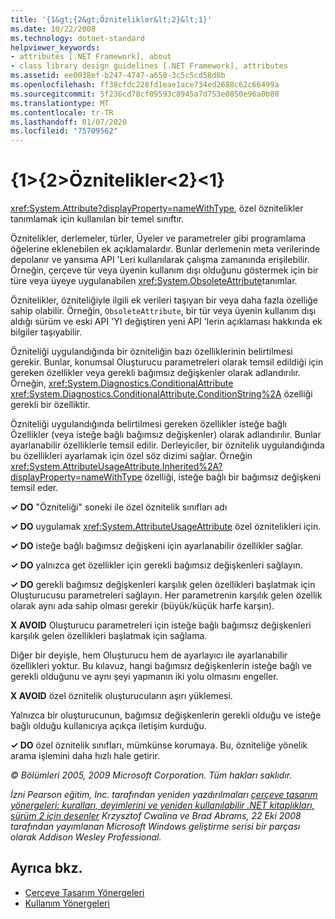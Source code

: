 ```yaml
---
title: '{1&gt;{2&gt;Öznitelikler&lt;2}&lt;1}'
ms.date: 10/22/2008
ms.technology: dotnet-standard
helpviewer_keywords:
- attributes [.NET Framework], about
- class library design guidelines [.NET Framework], attributes
ms.assetid: ee0038ef-b247-4747-a650-3c5c5cd58d8b
ms.openlocfilehash: ff38cfdc228fd1eae1ace734ed2688c62c66499a
ms.sourcegitcommit: 5f236cd78cf09593c8945a7d753e0850e96a0b80
ms.translationtype: MT
ms.contentlocale: tr-TR
ms.lasthandoff: 01/07/2020
ms.locfileid: "75709562"
---
```

# <a name="attributes"></a>{1&gt;{2&gt;Öznitelikler&lt;2}&lt;1}
<xref:System.Attribute?displayProperty=nameWithType>, özel öznitelikler tanımlamak için kullanılan bir temel sınıftır.  
  
 Öznitelikler, derlemeler, türler, Üyeler ve parametreler gibi programlama öğelerine eklenebilen ek açıklamalardır. Bunlar derlemenin meta verilerinde depolanır ve yansıma API 'Leri kullanılarak çalışma zamanında erişilebilir. Örneğin, çerçeve tür veya üyenin kullanım dışı olduğunu göstermek için bir türe veya üyeye uygulanabilen <xref:System.ObsoleteAttribute>tanımlar.  
  
 Öznitelikler, özniteliğiyle ilgili ek verileri taşıyan bir veya daha fazla özelliğe sahip olabilir. Örneğin, `ObsoleteAttribute`, bir tür veya üyenin kullanım dışı aldığı sürüm ve eski API 'YI değiştiren yeni API 'lerin açıklaması hakkında ek bilgiler taşıyabilir.  
  
 Özniteliği uygulandığında bir özniteliğin bazı özelliklerinin belirtilmesi gerekir. Bunlar, konumsal Oluşturucu parametreleri olarak temsil edildiği için gereken özellikler veya gerekli bağımsız değişkenler olarak adlandırılır. Örneğin, <xref:System.Diagnostics.ConditionalAttribute> <xref:System.Diagnostics.ConditionalAttribute.ConditionString%2A> özelliği gerekli bir özelliktir.  
  
 Özniteliği uygulandığında belirtilmesi gereken özellikler isteğe bağlı Özellikler (veya isteğe bağlı bağımsız değişkenler) olarak adlandırılır. Bunlar ayarlanabilir özelliklerle temsil edilir. Derleyiciler, bir öznitelik uygulandığında bu özellikleri ayarlamak için özel söz dizimi sağlar. Örneğin <xref:System.AttributeUsageAttribute.Inherited%2A?displayProperty=nameWithType> özelliği, isteğe bağlı bir bağımsız değişkeni temsil eder.  
  
 **✓ DO** "Özniteliği" soneki ile özel öznitelik sınıfları adı  
  
 **✓ DO** uygulamak <xref:System.AttributeUsageAttribute> özel öznitelikleri için.  
  
 **✓ DO** isteğe bağlı bağımsız değişkeni için ayarlanabilir özellikler sağlar.  
  
 **✓ DO** yalnızca get özellikler için gerekli bağımsız değişkenleri sağlayın.  
  
 **✓ DO** gerekli bağımsız değişkenleri karşılık gelen özellikleri başlatmak için Oluşturucusu parametreleri sağlayın. Her parametrenin karşılık gelen özellik olarak aynı ada sahip olması gerekir (büyük/küçük harfe karşın).  
  
 **X AVOID** Oluşturucu parametreleri için isteğe bağlı bağımsız değişkenleri karşılık gelen özellikleri başlatmak için sağlama.  
  
 Diğer bir deyişle, hem Oluşturucu hem de ayarlayıcı ile ayarlanabilir özellikleri yoktur. Bu kılavuz, hangi bağımsız değişkenlerin isteğe bağlı ve gerekli olduğunu ve aynı şeyi yapmanın iki yolu olmasını engeller.  
  
 **X AVOID** özel öznitelik oluşturucuların aşırı yüklemesi.  
  
 Yalnızca bir oluşturucunun, bağımsız değişkenlerin gerekli olduğu ve isteğe bağlı olduğu kullanıcıya açıkça iletişim kurduğu.  
  
 **✓ DO** özel öznitelik sınıfları, mümkünse korumaya. Bu, özniteliğe yönelik arama işlemini daha hızlı hale getirir.  
  
 *© Bölümleri 2005, 2009 Microsoft Corporation. Tüm hakları saklıdır.*  
  
 *İzni Pearson eğitim, Inc. tarafından yeniden yazdırılmaları [çerçeve tasarım yönergeleri: kuralları, deyimlerini ve yeniden kullanılabilir .NET kitaplıkları, sürüm 2 için desenler](https://www.informit.com/store/framework-design-guidelines-conventions-idioms-and-9780321545619) Krzysztof Cwalina ve Brad Abrams, 22 Eki 2008 tarafından yayımlanan Microsoft Windows geliştirme serisi bir parçası olarak Addison Wesley Professional.*  
  
## <a name="see-also"></a>Ayrıca bkz.

- [Çerçeve Tasarım Yönergeleri](../../../docs/standard/design-guidelines/index.md)
- [Kullanım Yönergeleri](../../../docs/standard/design-guidelines/usage-guidelines.md)
